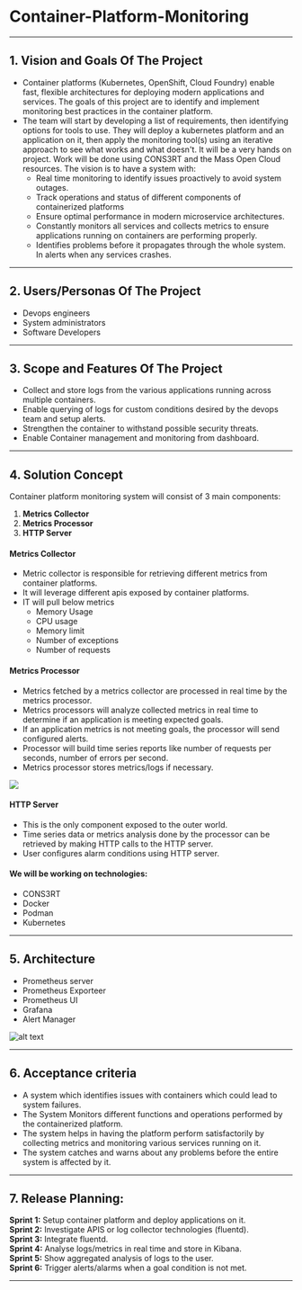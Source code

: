 # Container-Platform-Monitoring

** **

## 1. Vision and Goals Of The Project

* Container platforms (Kubernetes, OpenShift, Cloud Foundry) enable fast, flexible architectures for deploying modern applications and services. The goals of this project are to identify and implement monitoring best practices in the container platform.
* The team will start by developing a list of requirements, then identifying options for tools to use. They will deploy a kubernetes platform and an application on it, then apply the monitoring tool(s) using an iterative approach to see what works and what doesn't. It will be a very hands on project. Work will be done using CONS3RT and the Mass Open Cloud resources. The vision is to have a system with:
    * Real time monitoring to identify issues proactively to avoid system outages. 
    * Track operations and status of different components of containerized platforms
    * Ensure optimal performance in modern microservice architectures.
    * Constantly monitors all services and collects metrics to ensure applications running on containers are performing properly.
    * Identifies problems before it propagates through the whole system. In alerts when any services crashes.


** **

## 2. Users/Personas Of The Project

* Devops engineers
* System administrators
* Software Developers

** **

## 3. Scope and Features Of The Project

* Collect and store logs from the various applications running across multiple containers.
* Enable querying of logs for custom conditions desired by the devops team and setup alerts.
* Strengthen the container to withstand possible security threats.
* Enable Container management and monitoring from dashboard. 


** **

## 4. Solution Concept

Container platform monitoring system will consist of 3 main components:
1. **Metrics Collector**
2. **Metrics Processor**
3. **HTTP Server**

#### Metrics Collector
   * Metric collector is responsible for retrieving different metrics from container platforms.
   * It will leverage different apis exposed by container platforms.
   * IT will pull below metrics
        * Memory Usage
        * CPU usage
        * Memory limit
        * Number of exceptions
        * Number of requests
        
#### Metrics Processor

   * Metrics fetched by a metrics collector are processed in real time by the metrics processor.
   * Metrics processors will analyze collected metrics in real time to determine if an application is meeting expected goals.
   * If an application metrics is not meeting goals, the processor will send configured alerts.
   * Processor will build time series reports like number of requests per seconds, number of errors per second.
   * Metrics processor stores metrics/logs if necessary.
   
![](https://imgur.com/bf0dK38.png)

#### HTTP Server

   * This is the only component exposed to the outer world.
   * Time series data or metrics analysis done by the processor can be retrieved by making HTTP calls to the HTTP server.
   * User configures alarm conditions using HTTP server.
   
#### We will be working on technologies: 
   * CONS3RT
   * Docker
   * Podman
   * Kubernetes

** **   

## 5. Architecture 

   * Prometheus server
   * Prometheus Exporteer
   * Prometheus UI
   * Grafana
   * Alert Manager

![alt text](https://drive.google.com/file/d/1kT7OaS5HlpZ-x8Si9J-zRfXGAWyJDJSg/view?usp=sharing)

** ** 
   
## 6. Acceptance criteria

   * A system which identifies issues with containers which could lead to system failures.
   * The System Monitors different functions and operations performed by the containerized platform.
   * The system helps in having the platform perform satisfactorily by collecting metrics and monitoring various services running on it.
   * The system catches and warns about any problems before the entire system is affected by it.

** ** 

## 7.  Release Planning:

   **Sprint 1:** Setup container platform and deploy applications on it. <br>
   **Sprint 2:** Investigate APIS or log collector technologies (fluentd). <br>
   **Sprint 3:** Integrate fluentd. <br> 
   **Sprint 4:** Analyse logs/metrics in real time and store in Kibana. <br>
   **Sprint 5:** Show aggregated analysis of logs to the user. <br>
   **Sprint 6:** Trigger alerts/alarms when a goal condition is not met. <br>
 

** **
